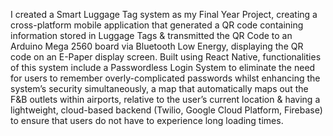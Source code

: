 I created a Smart Luggage Tag system as my Final Year Project, creating a cross-platform mobile application that generated a QR code containing information stored in Luggage Tags & transmitted the QR Code to an Arduino Mega 2560 board via Bluetooth Low Energy, displaying the QR code on an E-Paper display screen. Built using React Native, functionalities of this system include a Passwordless Login System to eliminate the need for users to remember overly-complicated passwords whilst enhancing the system’s security simultaneously, a map that automatically maps out the F&B outlets within airports, relative to the user’s current location & having a lightweight, cloud-based backend (Twilio, Google Cloud Platform, Firebase) to ensure that users do not have to experience long loading times. 
